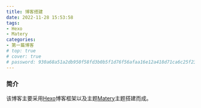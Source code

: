 ```yaml
---
title: 博客搭建
date: 2022-11-28 15:53:58
tags:
- Hexo 
- Matery
categories:
- 第一篇博客
# top: true
# cover: true
# password: 930a68a51a2db950f58fd3b0b5f1d76f56afaa16e12a418d71ca6c25f2390424
---
```


### 简介
该博客主要采用[Hexo](https://hexo.io/)博客框架以及主题[Matery](https://github.com/blinkfox/hexo-theme-matery)主题搭建而成。


